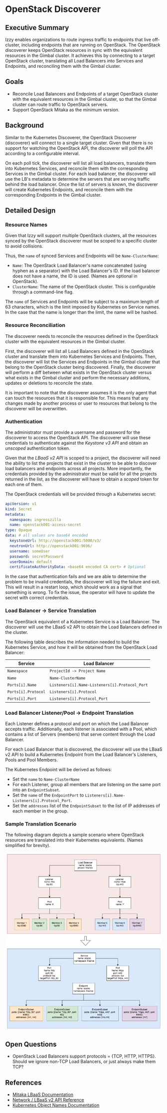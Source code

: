 # OpenStack Discoverer

## Executive Summary

Izzy enables organizations to route ingress traffic to endpoints that live off-cluster, including endpoints that are
running on OpenStack. The OpenStack discoverer keeps OpenStack resources in sync with the equivalent resources in the
Gimbal cluster. It achieves this by connecting to a target OpenStack cluster, translating all Load Balancers into
Services and Endpoints, and reconciling them with the Gimbal cluster.

## Goals

- Reconcile Load Balancers and Endpoints of a target OpenStack cluster with the equivalent resources in the Gimbal
  cluster, so that the Gimbal cluster can route traffic to OpenStack servers.
- Support OpenStack Mitaka as the minimum version.

## Background

Similar to the Kubernetes Discoverer, the OpenStack Discoverer (discoverer) will connect to a single target cluster.
Given that there is no support for watching the OpenStack API, the discoverer will poll the API according to a
configurable interval.

On each poll tick, the discoverer will list all load balancers, translate them into Kubernetes Services, and reconcile
them with the corresponding Services in the Gimbal cluster. For each load balancer, the discoverer will use the LB's
metadata to determine the servers that are serving traffic behind the load balancer. Once the list of servers is known,
the discoverer will create Kubernetes Endpoints, and reconcile them with the corresponding Endpoints in the Gimbal
cluster.

## Detailed Design

### Resource Names

Given that Izzy will support multiple OpenStack clusters, all the resources synced by the OpenStack discoverer must be
scoped to a specific cluster to avoid collisions.

Thus, the `name` of synced Services and Endpoints will be `Name-ClusterName`:

- `Name`: The OpenStack Load Balancer's name concatenated (using hyphen as a separator) with the Load Balancer's ID. If
  the load balancer does not have a name, the ID is used. (Names are optional in OpenStack).
- `ClusterName`: The name of the OpenStack cluster. This is configurable through a command-line flag.

The `name` of Services and Endpoints will be subject to a maximum length of 63 characters, which is the limit imposed by
Kubernetes on Service names. In the case that the name is longer than the limit, the name will be hashed.

### Resource Reconciliation

The discoverer needs to reconcile the resources defined in the OpenStack cluster with the equivalent resources in the
Gimbal cluster.

First, the discoverer will list all Load Balancers defined in the OpenStack cluster and translate them into Kubernetes
Services and Endpoints. Then, the discoverer will list the Services and Endpoints in the Gimbal cluster that belong to
the OpenStack cluster being discovered. Finally, the discoverer will perform a diff between what exists in the OpenStack
cluster versus what exists in the Gimbal cluster and perform the necessary additions, updates or deletions to reconcile
the state.

It is important to note that the discoverer assumes it is the only agent that can touch the resources that it is
responsible for. This means that any changes made by another process or user to resources that belong to the discoverer
will be overwritten.

### Authentication

The administrator must provide a username and password for the discoverer to access the OpenStack API. The discoverer
will use these credentials to authenticate against the *Keystone v3 API* and obtain an _unscoped_ authentication token.

Given that the *LBaaS v2 API* is scoped to a project, the discoverer will need the ability to list the projects that exist
in the cluster to be able to discover load balancers and endpoints across all projects. More importantly, the
credentials provided by the administrator must be valid for all the projects returned in the list, as the discoverer
will have to obtain a _scoped_ token for each one of them.

The OpenStack credentials will be provided through a Kubernetes secret:

```yaml
apiVersion: v1
kind: Secret
metadata:
  namespace: ingresszilla
  name: openstack001-access-secret
type: Opaque
data: # all values are base64 encoded
  keystoneUrl: http://openstack001:5000/v3/
  neutronUrl: http://openstack001:9696/
  username: someUser
  password: secretPassword
  userDomain: default
  certificateAuthorityData: <base64 encoded CA cert> # Optional
```

In the case that authentication fails and we are able to determine the problem to be invalid credentials, the discoverer
will log the failure and exit. This will result in a restart loop, which should work as a signal that something is
wrong. To fix the issue, the operator will have to update the secret with correct credentials.

### Load Balancer -> Service Translation

The OpenStack equivalent of a Kubernetes Service is a Load Balancer. The discoverer will use the LBaaS v2 API to obtain
the Load Balancers defined in the cluster.

The following table describes the information needed to build the Kubernetes Service, and how it will be obtained from
the OpenStack Load Balancer:

| Service             | Load Balancer                                  |
|---------------------|------------------------------------------------|
| `Namespace`         | `ProjectId -> Project Name`                    |
| `Name`              | `Name-ClusterName`                             |
| `Ports[i].Name`     | `Listeners[i].Name-Listeners[i].Protocol_Port` |
| `Ports[i].Protocol` | `Listeners[i].Protocol`                        |
| `Ports[i].Port`     | `Listeners[i].Protocol_Port`                   |

### Load Balancer Listener/Pool -> Endpoint Translation

Each Listener defines a protocol and port on which the Load Balancer accepts traffic. Additionally, each listener is
associated with a Pool, which contains a list of Servers (members) that serve content through the Load Balancer.

For each Load Balancer that is discovered, the discoverer will use the LBaaS v2 API to build a Kubernetes Endpoint from
the Load Balancer's Listeners, Pools and Pool Members.

The Kubernetes Endpoint will be derived as follows:

- Set the `name` to `Name-ClusterName`
- For each Listener, group all members that are listening on the same port into an `EndpointSubset`.
- Set the `name` of the `EndpointPort` to `Listeners[i].Name-Listeners[i].Protocol_Port`.
- Set the `addresses` list of the `EndpointSubset` to the list of IP addresses of each member in the group.

### Sample Translation Scenario

The following diagram depicts a sample scenario where OpenStack resources are translated into their Kubernetes
equivalents. (Names simplified for brevity).

![Diagram of sample translation](./openstack-kube-translation.jpg)

## Open Questions

- OpenStack Load Balancers support protocols = {TCP, HTTP, HTTPS}. Should we ignore non-TCP Load Balancers, or just
  always make them TCP?

## References

- [Mitaka LBaaS Documentation](https://docs.openstack.org/mitaka/networking-guide/config-lbaas.html)
- [Network / LBaaS v2 API Reference](https://developer.openstack.org/api-ref/network/v2/index.html)
- [Kubernetes Object Names Documentation](https://kubernetes.io/docs/concepts/overview/working-with-objects/names/)
